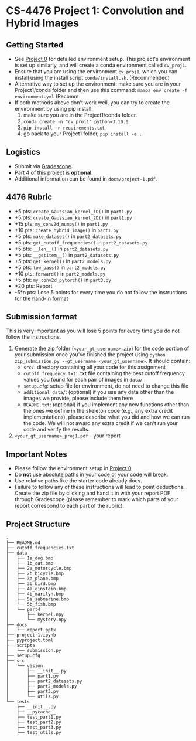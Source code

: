 # CS-4476 Project 1: Convolution and Hybrid Images

## Getting Started

- See [Project 0](https://github.gatech.edu/cs4476/project-0) for detailed environment setup. This project's environment is set up similarly, and will create a conda environment called `cv_proj1`.
- Ensure that you are using the environment `cv_proj1`, which you can install using the install script `conda/install.sh`. (Recommended)
- Alternative way to set up the environment: make sure you are in your Project1/conda folder and then use this command: ```mamba env create -f environment.yml``` (Recomm
- If both methods above don't work well, you can try to create the environment by using pip install:
  1. make sure you are in the Project1/conda folder.
  2. ```conda create -n "cv_proj1" python=3.10.0```
  3. ```pip install -r requirements.txt```
  4. go back to your Project1 folder, ```pip install -e .```

## Logistics

- Submit via [Gradescope](https://gradescope.com).
- Part 4 of this project is **optional**.
- Additional information can be found in `docs/project-1.pdf`.

## 4476 Rubric

- +5 pts: `create_Gaussian_kernel_1D()` in `part1.py`
- +5 pts: `create_Gaussian_kernel_2D()` in `part1.py`
- +15 pts: `my_conv2d_numpy()` in `part1.py`
- +10 pts: `create_hybrid_image()` in `part1.py`
- +5 pts: `make_dataset()` in `part2_datasets.py`
- +5 pts: `get_cutoff_frequencies()` in `part2_datasets.py`
- +5 pts: `__len__()` in `part2_datasets.py`
- +5 pts: `__getitem__()` in `part2_datasets.py`
- +5 pts: `get_kernel()` in `part2_models.py`
- +5 pts: `low_pass()` in `part2_models.py`
- +10 pts: `forward()` in `part2_models.py`
- +5 pts: `my_conv2d_pytorch()` in `part3.py`
- +20 pts: Report
- -5*n pts: Lose 5 points for every time you do not follow the instructions for the hand-in format


## Submission format

This is very important as you will lose 5 points for every time you do not follow the instructions.

1. Generate the zip folder (`<your_gt_username>.zip`) for the code portion of your submission once you've finished the project using `python zip_submission.py --gt_username <your_gt_username>`. It should contain:
    - `src/`: directory containing all your code for this assignment
    - `cutoff_frequency.txt`: .txt file containing the best cutoff frequency values you found for each pair of images in `data/`
    - `setup.cfg`: setup file for environment, do not need to change this file
    - `additional_data/`: (optional) if you use any data other than the images we provide, please include them here
    - `README.txt`: (optional) if you implement any new functions other than the ones we define in the skeleton code (e.g., any extra credit implementations), please describe what you did and how we can run the code. We will not award any extra credit if we can't run your code and verify the results.
2. `<your_gt_username>_proj1.pdf` - your report


## Important Notes

- Please follow the environment setup in [Project 0](https://github.gatech.edu/cs4476/project-0).
- Do **not** use absolute paths in your code or your code will break.
- Use relative paths like the starter code already does.
- Failure to follow any of these instructions will lead to point deductions. Create the zip file by clicking and hand it in with your report PDF through Gradescope (please remember to mark which parts of your report correspond to each part of the rubric).

## Project Structure

```console
.
├── README.md
├── cutoff_frequencies.txt
├── data
│   ├── 1a_dog.bmp
│   ├── 1b_cat.bmp
│   ├── 2a_motorcycle.bmp
│   ├── 2b_bicycle.bmp
│   ├── 3a_plane.bmp
│   ├── 3b_bird.bmp
│   ├── 4a_einstein.bmp
│   ├── 4b_marilyn.bmp
│   ├── 5a_submarine.bmp
│   └── 5b_fish.bmp
│   └── part4
│       ├── kernel.npy
│       └── mystery.npy
├── docs
│   └── report.pptx
├── project-1.ipynb
├── pyproject.toml
├── scripts
│   └── submission.py
├── setup.cfg
├── src
│   └── vision
│       ├── __init__.py
│       ├── part1.py
│       ├── part2_datasets.py
│       ├── part2_models.py
│       ├── part3.py
│       └── utils.py
└── tests
    ├── __init__.py
    ├── __pycache__
    ├── test_part1.py
    ├── test_part2.py
    ├── test_part3.py
    └── test_utils.py
```
